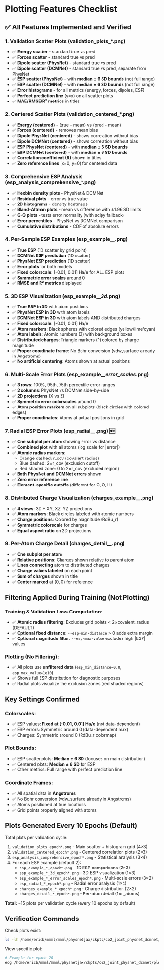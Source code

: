 # Plotting Features Checklist

## ✅ All Features Implemented and Verified

### 1. Validation Scatter Plots (validation_plots_*.png)
- ✅ **Energy scatter** - standard true vs pred
- ✅ **Forces scatter** - standard true vs pred
- ✅ **Dipole scatter (PhysNet)** - standard true vs pred
- ✅ **Dipole scatter (DCMNet)** - standard true vs pred, separate from PhysNet
- ✅ **ESP scatter (PhysNet)** - with **median ± 6 SD bounds** (not full range)
- ✅ **ESP scatter (DCMNet)** - with **median ± 6 SD bounds** (not full range)
- ✅ **Error histograms** - for all metrics (energy, forces, dipoles, ESP)
- ✅ **Perfect prediction line** (y=x) on all scatter plots
- ✅ **MAE/RMSE/R² metrics** in titles

### 2. Centered Scatter Plots (validation_centered_*.png)
- ✅ **Energy (centered)** - (true - mean) vs (pred - mean)
- ✅ **Forces (centered)** - removes mean bias
- ✅ **Dipole PhysNet (centered)** - shows correlation without bias
- ✅ **Dipole DCMNet (centered)** - shows correlation without bias
- ✅ **ESP PhysNet (centered)** - with **median ± 6 SD bounds**
- ✅ **ESP DCMNet (centered)** - with **median ± 6 SD bounds**
- ✅ **Correlation coefficient (R)** shown in titles
- ✅ **Zero reference lines** (x=0, y=0) for centered data

### 3. Comprehensive ESP Analysis (esp_analysis_comprehensive_*.png)
- ✅ **Hexbin density plots** - PhysNet & DCMNet
- ✅ **Residual plots** - error vs true value
- ✅ **2D histograms** - density heatmaps
- ✅ **Bland-Altman plots** - mean vs difference with ±1.96 SD limits
- ✅ **Q-Q plots** - tests error normality (with scipy fallback)
- ✅ **Error percentiles** - PhysNet vs DCMNet comparison
- ✅ **Cumulative distributions** - CDF of absolute errors

### 4. Per-Sample ESP Examples (esp_example_*_*.png)
- ✅ **True ESP** (1D scatter by grid point)
- ✅ **DCMNet ESP prediction** (1D scatter)
- ✅ **PhysNet ESP prediction** (1D scatter)
- ✅ **Error plots** for both models
- ✅ **Fixed colorscale**: [-0.01, 0.01] Ha/e for ALL ESP plots
- ✅ **Symmetric error scales** around 0
- ✅ **RMSE and R² metrics** displayed

### 5. 3D ESP Visualization (esp_example_*_3d*.png)
- ✅ **True ESP in 3D** with atom positions
- ✅ **PhysNet ESP in 3D** with atom labels
- ✅ **DCMNet ESP in 3D** with atom labels AND distributed charges
- ✅ **Fixed colorscale**: [-0.01, 0.01] Ha/e
- ✅ **Atom markers**: Black spheres with colored edges (yellow/lime/cyan)
- ✅ **Atom labels**: Atomic numbers (Z) with background boxes
- ✅ **Distributed charges**: Triangle markers (^) colored by charge magnitude
- ✅ **Proper coordinate frame**: No Bohr conversion (vdw_surface already in Angstroms)
- ✅ **No artificial centering**: Atoms shown at actual positions

### 6. Multi-Scale Error Plots (esp_example_*_error_scales*.png)
- ✅ **3 rows**: 100%, 95th, 75th percentile error ranges
- ✅ **2 columns**: PhysNet vs DCMNet side-by-side
- ✅ **2D projections** (X vs Z)
- ✅ **Symmetric error colorscales** around 0
- ✅ **Atom position markers** on all subplots (black circles with colored edges)
- ✅ **Proper coordinates**: Atoms at actual positions in grid

### 7. Radial ESP Error Plots (esp_radial_*_*.png) 🆕
- ✅ **One subplot per atom** showing error vs distance
- ✅ **Combined plot** with all atoms (log scale for |error|)
- ✅ **Atomic radius markers**:
  - Orange dashed: r_cov (covalent radius)
  - Blue dashed: 2×r_cov (exclusion cutoff)
  - Red shaded zone: 0 to 2×r_cov (excluded region)
- ✅ **Both PhysNet and DCMNet errors** shown
- ✅ **Zero error reference line**
- ✅ **Element-specific cutoffs** (different for C, O, H)

### 8. Distributed Charge Visualization (charges_example_*_*.png)
- ✅ **4 views**: 3D + XY, XZ, YZ projections
- ✅ **Atom markers**: Black circles labeled with atomic numbers
- ✅ **Charge positions**: Colored by magnitude (RdBu_r)
- ✅ **Symmetric colorscale** for charges
- ✅ **Equal aspect ratio** on 2D projections

### 9. Per-Atom Charge Detail (charges_detail_*_*.png)
- ✅ **One subplot per atom**
- ✅ **Relative positions**: Charges shown relative to parent atom
- ✅ **Lines connecting** atom to distributed charges
- ✅ **Charge values labeled** on each point
- ✅ **Sum of charges** shown in title
- ✅ **Center marked** at (0, 0) for reference

## Filtering Applied During Training (Not Plotting)

### Training & Validation Loss Computation:
- ✅ **Atomic radius filtering**: Excludes grid points < 2×covalent_radius (DEFAULT)
- ✅ **Optional fixed distance**: `--esp-min-distance` > 0 adds extra margin
- ✅ **Optional magnitude filter**: `--esp-max-value` excludes high |ESP| values

### Plotting (No Filtering):
- ✅ All plots use **unfiltered data** (`esp_min_distance=0.0`, `esp_max_value=1e10`)
- ✅ Shows full ESP distribution for diagnostic purposes
- ✅ Radial plots visualize the exclusion zones (red shaded regions)

## Key Settings Confirmed

### Colorscales:
- ✅ ESP values: **Fixed at [-0.01, 0.01] Ha/e** (not data-dependent)
- ✅ ESP errors: Symmetric around 0 (data-dependent max)
- ✅ Charges: Symmetric around 0 (RdBu_r colormap)

### Plot Bounds:
- ✅ ESP scatter plots: **Median ± 6 SD** (focuses on main distribution)
- ✅ Centered plots: **Median ± 6 SD** for ESP
- ✅ Other metrics: Full range with perfect prediction line

### Coordinate Frames:
- ✅ All spatial data in **Angstroms**
- ✅ No Bohr conversion (vdw_surface already in Angstroms)
- ✅ Atoms positioned at true locations
- ✅ Grid points properly aligned with atoms

## Plots Generated Every 10 Epochs (Default)

Total plots per validation cycle:
1. `validation_plots_epoch*.png` - Main scatter + histogram grid (4×3)
2. `validation_centered_epoch*.png` - Centered correlation plots (2×3)
3. `esp_analysis_comprehensive_epoch*.png` - Statistical analysis (3×4)
4. For each ESP example (default 2):
   - `esp_example_*_epoch*.png` - 1D ESP comparisons (2×3)
   - `esp_example_*_3d_epoch*.png` - 3D ESP visualization (1×3)
   - `esp_example_*_error_scales_epoch*.png` - Multi-scale errors (3×2)
   - `esp_radial_*_epoch*.png` - Radial error analysis (1×4)
   - `charges_example_*_epoch*.png` - Charge distribution (2×2)
   - `charges_detail_*_epoch*.png` - Per-atom detail (1×n_atoms)

**Total:** ~15 plots per validation cycle (every 10 epochs by default)

## Verification Commands

Check plots exist:
```bash
ls -lh /home/ericb/mmml/mmml/physnetjax/ckpts/co2_joint_physnet_dcmnet/plots/
```

View specific plot:
```bash
# Example for epoch 20
eog /home/ericb/mmml/mmml/physnetjax/ckpts/co2_joint_physnet_dcmnet/plots/esp_radial_0_epoch20.png
```

